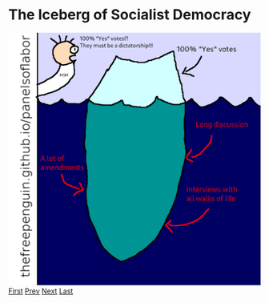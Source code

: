 # The Iceberg of Socialist Democracy
![](images/30.png)
[First](1.md) [Prev](29.md) [Next](last.md) [Last](last.md)
